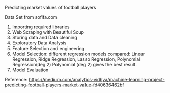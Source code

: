 Predicting market values of football players 

Data Set from sofifa.com
  1. Importing required libraries
  2. Web Scraping with Beautiful Soup 
  3. Storing data and Data cleaning
  4. Exploratory Data Analysis
  5. Feature Selection and engineering
  6. Model Selection: different regression models compared: Linear Regression, Ridge Regression, Lasso Regression, Polynomial Regression(deg 2)
     Polynomial (deg 2) gives the best result.
  7. Model Evaluation


Reference: https://medium.com/analytics-vidhya/machine-learning-project-predicting-football-players-market-value-fd40636462bf

